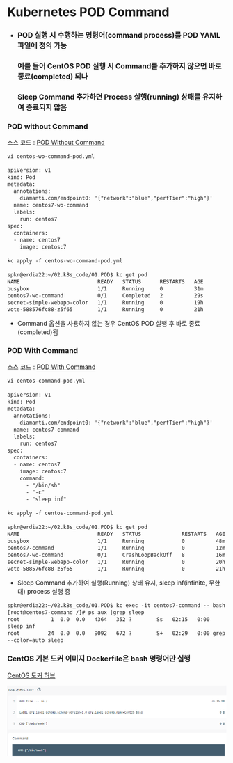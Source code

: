 # Kubernetes POD Command
- ### POD 실행 시 수행하는 명령어(command process)를 POD YAML 파일에 정의 가능
  ### 예를 들어 CentOS POD 실행 시 Command를 추가하지 않으면 바로 종료(completed) 되나
  ### Sleep Command 추가하면 Process 실행(running) 상태를 유지하여 종료되지 않음 

### POD without Command
소스 코드 : [POD Without Command](./centos-wo-command-pod.yml)
```
vi centos-wo-command-pod.yml

apiVersion: v1
kind: Pod
metadata:
  annotations:
    diamanti.com/endpoint0: '{"network":"blue","perfTier":"high"}'
  name: centos7-wo-command
  labels:
    run: centos7
spec:
  containers:
  - name: centos7
    image: centos:7
    
kc apply -f centos-wo-command-pod.yml

spkr@erdia22:~/02.k8s_code/01.POD$ kc get pod
NAME                         READY   STATUS      RESTARTS   AGE
busybox                      1/1     Running     0          31m
centos7-wo-command           0/1     Completed   2          29s
secret-simple-webapp-color   1/1     Running     0          19h
vote-588576fc88-z5f65        1/1     Running     0          21h
```

- Command 옵션을 사용하지 않는 경우 CentOS POD 실행 후 바로 종료(completed)됨

### POD With Command
소스 코드 : [POD With Command](./centos-command-pod.yml)
```
vi centos-command-pod.yml

apiVersion: v1
kind: Pod
metadata:
  annotations:
    diamanti.com/endpoint0: '{"network":"blue","perfTier":"high"}'
  name: centos7-command
  labels:
    run: centos7
spec:
  containers:
  - name: centos7
    image: centos:7
    command:
      - "/bin/sh"
      - "-c"
      - "sleep inf"

kc apply -f centos-command-pod.yml

spkr@erdia22:~/02.k8s_code/01.POD$ kc get pod
NAME                         READY   STATUS             RESTARTS   AGE
busybox                      1/1     Running            0          48m
centos7-command              1/1     Running            0          12m
centos7-wo-command           0/1     CrashLoopBackOff   8          16m
secret-simple-webapp-color   1/1     Running            0          20h
vote-588576fc88-z5f65        1/1     Running            0          21h

```
- Sleep Command 추가하여 실행(Running) 상태 유지, sleep inf(infinite, 무한대) process 실행 중

```
spkr@erdia22:~/02.k8s_code/01.POD$ kc exec -it centos7-command -- bash
[root@centos7-command /]# ps aux |grep sleep
root          1  0.0  0.0   4364   352 ?        Ss   02:15   0:00 sleep inf
root         24  0.0  0.0   9092   672 ?        S+   02:29   0:00 grep --color=auto sleep
```

### CentOS 기본 도커 이미지 Dockerfile은 bash 명령어만 실행

[CentOS 도커 허브](https://hub.docker.com/layers/centos/library/centos/7/images/sha256-83b1b35d9f3d1ff67998216b8b9c898470e055c693fbeae2494346d6a7e69dbb?context=explore)

![CentOS Docker](./200617CentOSDockerBash.png)

